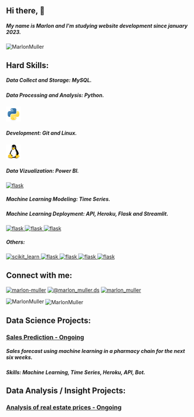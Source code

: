 ## Hi there, :wave:

##### My name is Marlon and I'm studying website development since january 2023.

<p align="left"> <img src="https://komarev.com/ghpvc/?username=MarlonMuller&label=Profile%20views&color=0e75b6&style=flat" alt="MarlonMuller" /> </p>

## Hard Skills:

##### Data Collect and Storage: MySQL.

##### Data Processing and Analysis: Python.
<a href="https://www.python.org" target="_blank"> <img src="https://raw.githubusercontent.com/devicons/devicon/master/icons/python/python-original.svg" alt="python" width="40" height="40"/> </a> 

##### Development: Git and Linux.
<a href="https://www.linux.org/" target="_blank"> <img src="https://raw.githubusercontent.com/devicons/devicon/master/icons/linux/linux-original.svg" alt="linux" width="40" height="40"/> </a>

##### Data Vizualization: Power BI.
<p align="left"> <a href="https://powerbi.microsoft.com/en-us/" target="_blank"> <img src="https://uploaddeimagens.com.br/images/002/851/738/full/powerbi_logo.png?1598489763" alt="flask" width="40" height="40"/> </a> 


##### Machine Learning Modeling: Time Series.

##### Machine Learning Deployment: API, Heroku, Flask and Streamlit.
<p align="left"> <a href="https://dashboard.heroku.com/apps" target="_blank"> <img src="https://blog.4linux.com.br/wp-content/uploads/2018/01/Heroku.png" alt="flask" width="40" height="40"/> </a> <a href="https://flask.palletsprojects.com/" target="_blank"> <img src="https://www.vectorlogo.zone/logos/pocoo_flask/pocoo_flask-icon.svg" alt="flask" width="40" height="40"/> </a> <a href="https://streamlit.io/" target="_blank"> <img src="https://assets.website-files.com/5dc3b47ddc6c0c2a1af74ad0/5e18182ad27bcfbb9dff263a_RGB_Logo_Horizontal_Color_Light_Bg-p-1080.png" alt="flask" width="40" height="40"/> </a>  


##### Others:
<a href="https://scikit-learn.org/" target="_blank"> <img src="https://upload.wikimedia.org/wikipedia/commons/0/05/Scikit_learn_logo_small.svg" alt="scikit_learn" width="40" height="40"/> </a>
<a href="https://pandas.pydata.org/about/" target="_blank"> <img src="https://pandas.pydata.org/static/img/pandas.svg" alt="flask" width="40" height="40"/> </a>
<a href="https://numpy.org/" target="_blank"> <img src="https://numpy.org/images/logos/numpy.svg" alt="flask" width="40" height="40"/> </a> 
<a href="https://matplotlib.org/" target="_blank"> <img src="https://matplotlib.org/_images/sphx_glr_logos2_001.png" alt="flask" width="40" height="40"/> </a> 
<a href="https://seaborn.pydata.org/" target="_blank"> <img src="https://seaborn.pydata.org/_static/logo-wide-lightbg.svg" alt="flask" width="40" height="40"/> </a> 



  


## Connect with me:

<a href="https://www.linkedin.com/feed/" target="blank"><img align="center" src="https://cdn.jsdelivr.net/npm/simple-icons@3.0.1/icons/linkedin.svg" alt="marlon-muller" height="30" width="40" /></a>
<a href="https://www.instagram.com/marlon_muller.ds/" target="blank"><img align="center" src="https://cdn.jsdelivr.net/npm/simple-icons@3.0.1/icons/instagram.svg" alt="@marlon_muller.ds" height="30" width="40" /></a>
<a href="https://marlon-muller.medium.com/" target="blank"><img align="center" src="https://cdn.jsdelivr.net/npm/simple-icons@3.0.1/icons/medium.svg" alt="marlon_muller" height="30" width="40" /></a>

<p><img align="left" src="https://github-readme-stats.vercel.app/api/top-langs?username=MarlonMuller&show_icons=true&theme=dark&locale=en&layout=compact" alt="MarlonMuller" /></p>
<p>&nbsp;<img align="center" src="https://github-readme-stats.vercel.app/api?username=MarlonMuller&show_icons=true&theme=dark&locale=en" alt="MarlonMuller" /></p>


## Data Science Projects:

### [Sales Prediction - Ongoing](https://github.com/MarlonMuller/Rossmann_sales_prediction)

##### Sales forecast using machine learning in a pharmacy chain for the next six weeks.

##### Skills: Machine Learning, Time Series, Heroku, API, Bot.



## Data Analysis / Insight Projects:

### [Analysis of real estate prices - Ongoing](https://github.com/MarlonMuller/Data_Science_Estudos)



<!--
**MarlonMuller/MarlonMuller** is a ✨ _special_ ✨ repository because its `README.md` (this file) appears on your GitHub profile.

Here are some ideas to get you started:

- 🔭 I’m currently working on ...
- 🌱 I’m currently learning ...
- 👯 I’m looking to collaborate on ...
- 🤔 I’m looking for help with ...
- 💬 Ask me about ...
- 📫 How to reach me: ...
- 😄 Pronouns: ...
- ⚡ Fun fact: ...
-->
